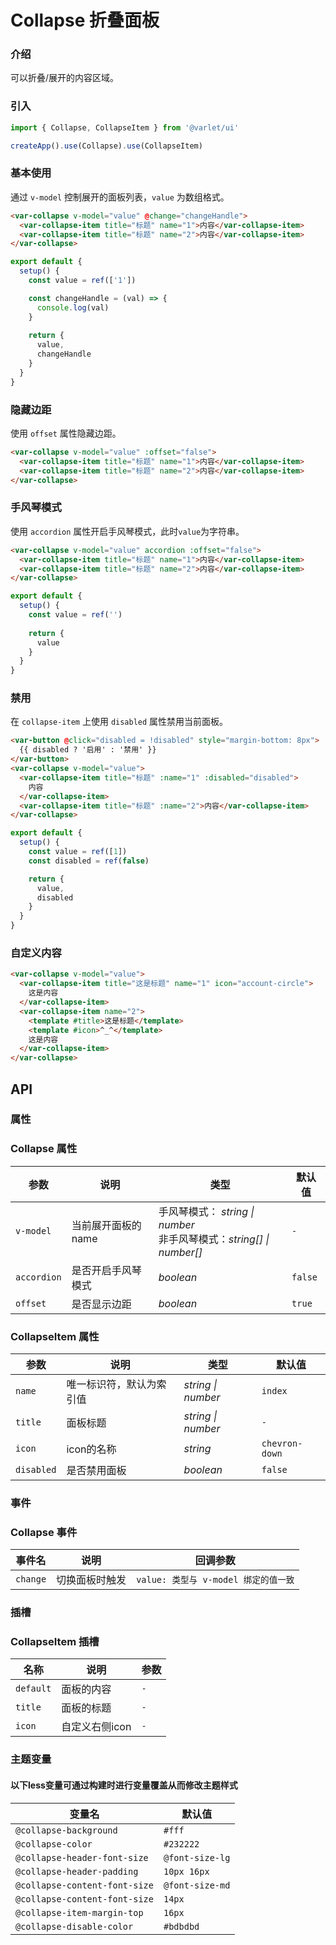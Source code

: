 # Collapse 折叠面板

### 介绍

可以折叠/展开的内容区域。

### 引入

```js
import { Collapse, CollapseItem } from '@varlet/ui'

createApp().use(Collapse).use(CollapseItem)
```

### 基本使用

通过 `v-model` 控制展开的面板列表，`value` 为数组格式。

```html
<var-collapse v-model="value" @change="changeHandle">
  <var-collapse-item title="标题" name="1">内容</var-collapse-item>
  <var-collapse-item title="标题" name="2">内容</var-collapse-item>
</var-collapse>
```
```javascript
export default {
  setup() {
    const value = ref(['1'])

    const changeHandle = (val) => {
      console.log(val)
    }
    
    return {
      value,
      changeHandle
    }
  }
}
```

### 隐藏边距

使用 `offset` 属性隐藏边距。

```html
<var-collapse v-model="value" :offset="false">
  <var-collapse-item title="标题" name="1">内容</var-collapse-item>
  <var-collapse-item title="标题" name="2">内容</var-collapse-item>
</var-collapse>
```

### 手风琴模式

使用 `accordion` 属性开启手风琴模式，此时`value`为字符串。

```html
<var-collapse v-model="value" accordion :offset="false">
  <var-collapse-item title="标题" name="1">内容</var-collapse-item>
  <var-collapse-item title="标题" name="2">内容</var-collapse-item>
</var-collapse>
```
```javascript
export default {
  setup() {
    const value = ref('')
    
    return {
      value
    }
  }
}
```

### 禁用

在 `collapse-item` 上使用 `disabled` 属性禁用当前面板。

```html
<var-button @click="disabled = !disabled" style="margin-bottom: 8px">
  {{ disabled ? '启用' : '禁用' }}
</var-button>
<var-collapse v-model="value">
  <var-collapse-item title="标题" :name="1" :disabled="disabled">
    内容
  </var-collapse-item>
  <var-collapse-item title="标题" :name="2">内容</var-collapse-item>
</var-collapse>
```
```javascript
export default {
  setup() {
    const value = ref([1])
    const disabled = ref(false)

    return {
      value,
      disabled
    }
  }
}
```

### 自定义内容

```html
<var-collapse v-model="value">
  <var-collapse-item title="这是标题" name="1" icon="account-circle">
    这是内容
  </var-collapse-item>
  <var-collapse-item name="2">
    <template #title>这是标题</template>
    <template #icon>^_^</template>
    这是内容
  </var-collapse-item>
</var-collapse>
```

## API

### 属性

### Collapse 属性

| 参数 | 说明 | 类型 | 默认值 |
| ----- | -------------- | -------- | ---------- |
| `v-model` | 当前展开面板的 name | 手风琴模式： _string \| number_<br> 非手风琴模式：_string[] \| number[]_ | `-` |
| `accordion` | 是否开启手风琴模式 | _boolean_ | `false` |
| `offset` | 是否显示边距 | _boolean_ | `true` |

### CollapseItem 属性

| 参数 | 说明 | 类型 | 默认值 |
| ----- | -------------- | -------- | ---------- |
| `name` | 唯一标识符，默认为索引值 | _string \| number_| `index` |
| `title` | 面板标题 | _string \| number_| `-` |
| `icon` | icon的名称 | _string_ | `chevron-down` |
| `disabled` | 是否禁用面板 | _boolean_ | `false` |

### 事件

### Collapse 事件

| 事件名 | 说明 | 回调参数 |
| ----- | -------------- | -------- |
| `change` | 切换面板时触发| `value: 类型与 v-model 绑定的值一致` |

### 插槽

### CollapseItem 插槽

| 名称 | 说明 | 参数 |
| ----- | -------------- | -------- |
| `default` | 面板的内容 | `-` |
| `title` | 面板的标题 | `-` |
| `icon` | 自定义右侧icon | `-` |

### 主题变量
#### 以下less变量可通过构建时进行变量覆盖从而修改主题样式

| 变量名 | 默认值 |
| --- | --- |
| `@collapse-background` | `#fff` |
| `@collapse-color` | `#232222` |
| `@collapse-header-font-size` | `@font-size-lg` |
| `@collapse-header-padding` | `10px 16px` |
| `@collapse-content-font-size` | `@font-size-md` |
| `@collapse-content-font-size` | `14px` |
| `@collapse-item-margin-top` | `16px` |
| `@collapse-disable-color` | `#bdbdbd` |
